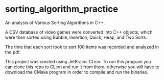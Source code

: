 # sorting_algorithm_practice

An analysis of Various Sorting Algorithms in C++.

A CSV database of video games were converted into C++ objects, which were then sorted using Bubble, Insertion, Quick, Heap, and Two Sorts.

The time that each sort took to sort 100 items was recorded and analyzed in the pdf.

This project was created using JetBrains CLion. To run this program you can clone this repo to CLion and run it from there, otherwise you will have to download the CMake program in order to compile and run the binaries.
